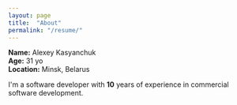```yaml
---
layout: page
title:  "About"
permalink: "/resume/"
---
```

**Name:** Alexey Kasyanchuk  
**Age:** 31 yo  
**Location:** Minsk, Belarus  


I'm a software developer with **10** years of experience in commercial software development.
